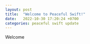 ```yaml
---
layout: post
title:  "Welcome to Peaceful Swift!"
date:   2022-10-30 17:20:24 +0700
categories: peaceful swift update
---
```


Welcome
